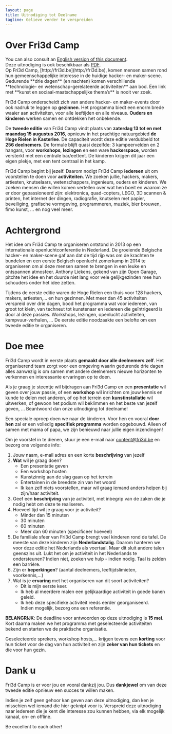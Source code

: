```yaml
---
layout: page
title: Uitnodiging tot Deelname
tagline: Gelieve verder te verspreiden
---
```


# Over Fri3d Camp

<div class="panel panel-default panel-uitnodiging col-md-6">
  <div class="panel-body">
  You can also consult an <a href="en/">English version of this document</a>.<br>
  Deze uitnodiging is ook beschikbaar als <a href="../assets/Fri3dCamp2016-UTD.pdf">PDF</a>.
  </div>
</div>
Op Fri3d Camp, [http://fri3d.be](http://fri3d.be), komen mensen samen rond hun gemeenschappelijke interesse in de huidige hacker- en maker-scene. Gedurende **drie dagen** (en nachten) komen verschillende **technologie- en wetenschap-gerelateerde activiteiten** aan bod. Een link met **kunst en sociaal-maatschappelijke thema’s** is nooit ver zoek.

Fri3d Camp onderscheidt zich van andere hacker- en maker-events door ook nadruk te leggen op **gezinnen**. Het programma biedt een enorm brede waaier aan activiteiten, voor alle leeftijden en alle niveaus. **Ouders en kinderen** werken samen en ontdekken het onbekende.

De **tweede editie** van Fri3d Camp vindt plaats van **zaterdag 13 tot en met maandag 15 augustus 2016**, opnieuw in het prachtige natuurgebied **de Hoge Rielen in Kasterlee**. De capaciteit wordt deze editie verdubbeld tot **256 deelnemers**. De formule blijft quasi dezelfde: 3 kampeervelden en 2 hangars, voor **workshops**, **lezingen** en een ware **hackerspace**, worden versterkt met een centrale bar/eettent. De kinderen krijgen dit jaar een eigen plekje, met een tent centraal in het kamp.

Fri3d Camp begint bij jezelf. Daarom nodigt Fri3d Camp **iedereen** uit om voorstellen te doen voor **activiteiten**. We zoeken jullie, hackers, makers, artiesten, knutselaars, wetenschappers, ingenieurs, ouders en kinderen. We zoeken mensen die willen komen vertellen over wat hen boeit en waarom ze er door gepassioneerd zijn: elektronica, quad-copters, LEGO, 3D scannen & printen, het internet der dingen, radiografie, knutselen met papier, beveiliging, grafische vormgeving, programmeren, muziek, bier brouwen, fimo kunst, … en nog veel meer.

# Achtergrond

Het idee om Fri3d Camp te organiseren ontstond in 2013 op een internationale openluchtconferentie in Nederland. De groeiende Belgische hacker- en maker-scene gaf aan dat de tijd rijp was om de krachten te bundelen en een eerste Belgisch openlucht zomerkamp in 2014 te organiseren om al deze mensen samen te brengen in een leuke en ontspannen atmosfeer. Anthony Liekens, gekend van zijn Open Garage, pitchte het idee en het duurde niet lang voor vele gelijkgezinden mee hun schouders onder het idee zetten.

Tijdens de eerste editie waren de Hoge Rielen een thuis voor 128 hackers, makers, artiesten,… en hun gezinnen. Met meer dan 45 activiteiten verspreid over drie dagen, bood het programma wat voor iedereen, van groot tot klein, van techneut tot kunstenaar en iedereen die geïntrigeerd is door al deze passies. Workshops, lezingen, openlucht activiteiten, kampvuur-verhalen, … De eerste editie noodzaakte een belofte om een tweede editie te organiseren.

# Doe mee

Fri3d Camp wordt in eerste plaats **gemaakt door alle deelnemers zelf**. Het organiserend team zorgt voor een omgeving waarin gedurende drie dagen alles aanwezig is om samen met andere deelnemers nieuwe horizonten te verkennen en interessante ervaringen op te doen.

Als je graag je steentje wil bijdragen aan Fri3d Camp en een **presentatie** wil geven over jouw passie, of een **workshop** wil inrichten om jouw kennis en kunde te delen met anderen, of op het terrein een **kunstinstallatie** wil uitwerken, of gewoon het podium wil beklimmen en het beste van jezelf geven, … Beantwoord dan onze uitnodiging tot deelname!

Een speciale oproep doen we naar de kinderen. Voor hen en vooral **door hen** zal er een volledig **specifiek programma** worden opgebouwd. Alleen of samen met mama of papa, we zijn benieuwd naar jullie eigen inzendingen!

Om je voorstel in te dienen, stuur je een e-mail naar [content@fri3d.be](mailto:content@fri3d.be) en bezorg ons volgende info:

1. Jouw naam, e-mail adres en een korte **beschrijving** van jezelf
2. **Wat** wil je graag doen?
    * Een presentatie geven
    * Een workshop hosten
    * Kunstzinnig aan de slag gaan op het terrein
    * Entertainen in de breedste zin van het woord
    * Ik kan zelf niets voorstellen, maar wil graag iemand anders helpen bij zijn/haar activiteit.
3. Geef een **beschrijving** van je activiteit, met inbegrip van de zaken die je nodig hebt om deze te realiseren.
4. Hoeveel tijd wil je graag voor je activiteit?
    * Minder dan 15 minuten
    * 30 minuten
    * 60 minuten
    * Meer dan 60 minuten (specificeer hoeveel)
5. De familiale sfeer van Fri3d Camp brengt veel kinderen rond de tafel. De meeste van deze kinderen zijn **Nederlandstalig**. Daarom hanteren we voor deze editie het Nederlands als voertaal. Maar dit sluit andere talen geenszins uit. Lukt het om je activiteit in het Nederlands te ondersteunen? Indien niet, zoeken we hulp - indien nodig. Taal is zelden een barrière.
6. Zijn er **beperkingen**? (aantal deelnemers, leeftijdslimieten, voorkennis,…)
7. Wat is je **ervaring** met het organiseren van dit soort activiteiten?
    * Dit is mijn eerste keer.
    * Ik heb al meerdere malen een gelijkaardige activiteit in goede banen geleid.
    * Ik heb deze specifieke activiteit reeds eerder georganiseerd.<br>Indien mogelijk, bezorg ons een referentie.

**BELANGRIJK**: De deadline voor antwoorden op deze uitnodiging is **15 mei**. Kort daarna maken we het programma met geselecteerde activiteiten bekend en starten we de praktische organisatie.

Geselecteerde sprekers, workshop hosts,… krijgen tevens een **korting** voor hun ticket voor de dag van hun activiteit en zijn **zeker van hun tickets** en die voor hun gezin.

# Dank u

Fri3d Camp is er voor jou en vooral dankzij jou. Dus **dankjewel** om van deze tweede editie opnieuw een succes te willen maken.

Indien je zelf geen gehoor kan geven aan deze uitnodiging, dan ken je misschien wel iemand die hier geknipt voor is. Verspreid deze uitnodiging naar iedereen die je kent die interesse zou kunnen hebben, via elk mogelijk kanaal, on- en offline.

Be excellent to each other!
